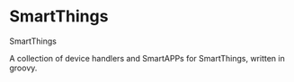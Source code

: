 # SmartThings
SmartThings

A collection of device handlers and SmartAPPs for SmartThings, written in groovy.
